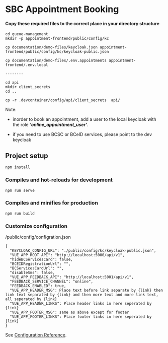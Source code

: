 # SBC Appointment Booking

#### Copy these required files to the correct place in your directory structure
```
cd queue-management
mkdir -p appointment-frontend/public/config/kc

cp documentation/demo-files/keycloak.json appointment-frontend/public/config/kc/keycloak-public.json

cp documentation/demo-files/.env.appointments appointment-frontend/.env.local

--------

cd api
mkdir client_secrets
cd ..

cp -r .devcontainer/config/api/client_secrets  api/
```

Note: 
- inorder to book an appointment, add a user to the local keycloak with the role ***'online_appointment_user'***.

- if you need to use BCSC or BCeID services, please point to the dev keycloak


## Project setup
```
npm install
```

### Compiles and hot-reloads for development
```
npm run serve
```

### Compiles and minifies for production
```
npm run build
```


### Customize configuration
/public/config/configration.json
```
{
  "KEYCLOAK_CONFIG_URL": "./public/config/kc/keycloak-public.json",
  "VUE_APP_ROOT_API": "http://localhost:5000/api/v1",
  "hideBCServicesCard": false,
  "BCEIDRegistrationUrl": "",
  "BCServicesCardUrl": "",
  "disableSms": false,
  "VUE_APP_FEEDBACK_API": "http://localhost:5001/api/v1",
  "FEEDBACK_SERVICE_CHANNEL": "online",
  "FEEDBACK_ENABLED": true,
  "VUE_APP_HEADER_MSG": Place text before link separate by {link} then link text separated by {link} and then more text and more link text, all seperated by {link}
  "VUE_APP_HEADER_LINKS": Place header links in here seperated by {link}
  "VUE_APP_FOOTER_MSG": same as above except for footer
  "VUE_APP_FOOTER_LINKS": Place footer links in here seperated by {link}
}
```
See [Configuration Reference](https://cli.vuejs.org/config/).
